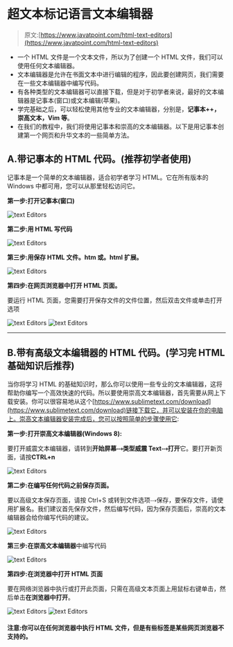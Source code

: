 # 超文本标记语言文本编辑器

> 原文:[https://www.javatpoint.com/html-text-editors](https://www.javatpoint.com/html-text-editors)

*   一个 HTML 文件是一个文本文件，所以为了创建一个 HTML 文件，我们可以使用任何文本编辑器。
*   文本编辑器是允许在书面文本中进行编辑的程序，因此要创建网页，我们需要在一些文本编辑器中编写代码。
*   有各种类型的文本编辑器可以直接下载，但是对于初学者来说，最好的文本编辑器是记事本(窗口)或文本编辑(苹果)。
*   学完基础之后，可以轻松使用其他专业的文本编辑器，分别是，**记事本++，崇高文本，Vim 等**。
*   在我们的教程中，我们将使用记事本和崇高的文本编辑器。以下是用记事本创建第一个网页和升华文本的一些简单方法。

## A.带记事本的 HTML 代码。(推荐初学者使用)

记事本是一个简单的文本编辑器，适合初学者学习 HTML。它在所有版本的 Windows 中都可用，您可以从那里轻松访问它。

**第一步:打开记事本(窗口)**

![text Editors](img/c21c99826ca6f0fdef219957010fe0e2.png)

**第二步:用 HTML 写代码**

![text Editors](img/b1cae80092ffcfb22f8cffccaf0588fc.png)

**第三步:用保存 HTML 文件。htm 或。html 扩展。**

![text Editors](img/a0637bbef4aea33535ce857320896d7c.png)

**第四步:在网页浏览器中打开 HTML 页面。**

要运行 HTML 页面，您需要打开保存文件的文件位置，然后双击文件或单击打开选项

![text Editors](img/5e372a9cbcf228c73039c34427f40873.png)
![text Editors](img/5fcbcd5eecae2eb671e1641f030e2402.png)

* * *

## B.带有高级文本编辑器的 HTML 代码。(学习完 HTML 基础知识后推荐)

当你将学习 HTML 的基础知识时，那么你可以使用一些专业的文本编辑器，这将帮助你编写一个高效快速的代码。所以要使用崇高文本编辑器，首先需要从网上下载安装。你可以很容易地从这个[https://www.sublimetext.com/download](https://www.sublimetext.com/download)链接下载它，并可以安装在你的电脑上。崇高文本编辑器安装完成后，您可以按照简单的步骤使用它:

**第一步:打开崇高文本编辑器(Windows 8):**

要打开威震文本编辑器，请转到**开始屏幕⤏类型威震 Text⤏打开**它。要打开新页面，请按**CTRL+n**

![text Editors](img/09e77bc3acc4110a284ccbac76e7c34b.png)

**第二步:在编写任何代码之前保存页面。**

要以高级文本保存页面，请按 Ctrl+S 或转到文件选项⤏保存，要保存文件，请使用扩展名。我们建议首先保存文件，然后编写代码，因为保存页面后，崇高的文本编辑器会给你编写代码的建议。

![text Editors](img/909a319316463f1e715cb0c1894902c9.png)

**第三步:在崇高文本编辑器**中编写代码

![text Editors](img/eb52953d6102cda3f270c4367d42fbe5.png)

**第四步:在浏览器中打开 HTML 页面**

要在网络浏览器中执行或打开此页面，只需在高级文本页面上用鼠标右键单击，然后单击**在浏览器中打开**。

![text Editors](img/d39955cb88ff765ecc93c7cb8dfe4efa.png)
![text Editors](img/f11662dd2c5ffce59dbeb23728f91af4.png)

#### 注意:你可以在任何浏览器中执行 HTML 文件，但是有些标签是某些网页浏览器不支持的。